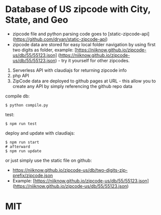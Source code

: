# Database of US zipcode with City, State, and Geo

* zipcode file and python parsing code goes to [static-zipcode-api] (https://github.com/dryan/static-zipcode-api)
* zipcode data are stored for easy local folder navigation by using first two digits as folder, example: [https://niiknow.github.io/zipcode-us/db/55/55123.json] (https://niiknow.github.io/zipcode-us/db/55/55123.json) - try it yourself for other zipcodes.

1. Serverless API with claudiajs for returning zipcode info
2. php API
3. ZipCode data are deployed to github pages at URL - this allow you to create any API by simply referencing the github repo data

compile db:
```
$ python compile.py
```

test:
```
$ npm run test
```

deploy and update with claudiajs:
```
$ npm run start
# afterward
$ npm run update
```

or just simply use the static file on github:
* https://niiknow.github.io/zipcode-us/db/two-digits-zip-prefix/zipcode.json
* Example: [https://niiknow.github.io/zipcode-us/db/55/55123.json] (https://niiknow.github.io/zipcode-us/db/55/55123.json)
  
# MIT

